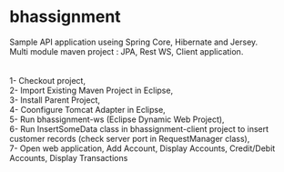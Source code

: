 # bhassignment
Sample API application useing Spring Core, Hibernate and Jersey.<br>
Multi module maven project : JPA, Rest WS, Client application.<br>
<br>
<br>
1- Checkout project, <br>
2- Import Existing Maven Project in Eclipse, <br>
3- Install Parent Project, <br>
4- Coonfigure Tomcat Adapter in Eclipse, <br>
5- Run bhassignment-ws (Eclipse Dynamic Web Project), <br>
6- Run InsertSomeData class in bhassignment-client project to insert customer records (check server port in RequestManager class), <br>
7- Open web application, Add Account, Display Accounts, Credit/Debit Accounts, Display Transactions <br>
